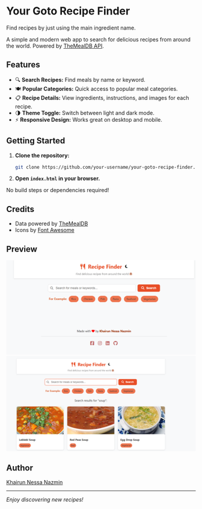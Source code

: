 # Your Goto Recipe Finder

Find recipes by just using the main ingredient name.

A simple and modern web app to search for delicious recipes from around the world. Powered by [TheMealDB API](https://www.themealdb.com/api.php).

## Features

- 🔍 **Search Recipes:** Find meals by name or keyword.
- 🍽️ **Popular Categories:** Quick access to popular meal categories.
- 📋 **Recipe Details:** View ingredients, instructions, and images for each recipe.
- 🌗 **Theme Toggle:** Switch between light and dark mode.
- ⚡ **Responsive Design:** Works great on desktop and mobile.

## Getting Started

1. **Clone the repository:**
   ```sh
   git clone https://github.com/your-username/your-goto-recipe-finder.git
   ```
2. **Open `index.html` in your browser.**

No build steps or dependencies required!

## Credits

- Data powered by [TheMealDB](https://www.themealdb.com/api.php)
- Icons by [Font Awesome](https://fontawesome.com/)

## Preview
![Recipe Finder Home Screenshot](image-1.png)
![Recipe Details Screenshot](image.png)

## Author

[Khairun Nessa Nazmin](https://www.linkedin.com/in/khairun-nessa-nazmin-39114424b/)

---

*Enjoy discovering new recipes!*